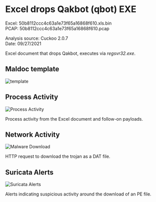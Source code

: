 # Excel drops Qakbot (qbot) EXE

Excel: 50b8112ccc4c63a1e73f65a16868f610.xls.bin  
PCAP: 50b8112ccc4c63a1e73f65a16868f610.pcap    

Analysis source: Cuckoo 2.0.7  
Date: 09/27/2021    

Excel document that drops Qakbot, executes via *regsvr32.exe*.

## Maldoc template

![template](https://user-images.githubusercontent.com/1920756/134993106-3ab76d89-3776-467b-b449-257adbb557c5.jpg)

## Process Activity

![Process Activity](https://user-images.githubusercontent.com/1920756/134993149-8cf34c6c-edf6-4df0-b9a8-efe59aecb8ec.png)

Process activity from the Excel document and follow-on payloads.

## Network Activity

![Malware Download](https://user-images.githubusercontent.com/1920756/134993205-6bf0885d-8c33-4591-8ae7-63c63fc9169c.png)

HTTP request to download the trojan as a DAT file.  

## Suricata Alerts

![Suricata Alerts](https://user-images.githubusercontent.com/1920756/134993246-0685a9b8-8a42-478c-9214-f3b8dfa73536.png) 

Alerts indicating suspicious activity around the download of an PE file.